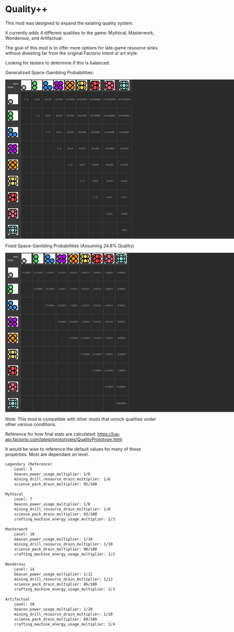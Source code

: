 # Quality++

This mod was designed to expand the existing quality system. 

It currently adds 4 different qualities to the game: Mythical, Masterwork, Wonderous, and Artifactual. 

The goal of this mod is to offer more options for late-game resource sinks without divesting far from the original Factorio intent or art style. 

Looking for testers to determine if this is balanced. 

Generalized Space-Gambling Probabilities:

<table class="wikitable" style="border-collapse:collapse;text-align:center;background-color:#2b2b2b;color:#c1c1c1;line-height:1.6;table-layout:fixed;width:1150px;max-width:1150px;align-items:center;justify-contents:center;white-space:nowrap;overflow:hidden;text-overflow:ellipsis;font-size:0.5em;">
  <thead>
    <tr>
      <th style="width:auto;background:linear-gradient(to top right,#3a3a3a 49%,#2b2b2b 50%,#3a3a3a 51%);border:1px solid #444444;vertical-align:middle;align-items:center;justify-contents:center;position:relative;">
        <div style="margin-right:0.25em;text-align:right;font-size:0.8em;padding:1px;">Input /</div>
        <div style="margin-left:0.25em;text-align:left;font-size:0.8em;padding:1px;">Output</div>
      </th>
      <th style="border:1px solid #444444;background-color:#3a3a3a;padding:1px;vertical-align:middle;text-align:center;"><img src="./graphics/std-qualities/normal.png" width="32" height="32" alt="Normal" /></th>
      <th style="border:1px solid #444444;background-color:#3a3a3a;padding:1px;vertical-align:middle;text-align:center;"><img src="./graphics/std-qualities/uncommon.png" width="32" height="32" alt="Uncommon" /></th>
      <th style="border:1px solid #444444;background-color:#3a3a3a;padding:1px;vertical-align:middle;text-align:center;"><img src="./graphics/std-qualities/rare.png" width="32" height="32" alt="Rare" /></th>
      <th style="border:1px solid #444444;background-color:#3a3a3a;padding:1px;vertical-align:middle;text-align:center;"><img src="./graphics/std-qualities/epic.png" width="32" height="32" alt="Epic" /></th>
      <th style="border:1px solid #444444;background-color:#3a3a3a;padding:1px;vertical-align:middle;text-align:center;"><img src="./graphics/std-qualities/legendary.png" width="32" height="32" alt="Legendary" /></th>
      <th style="border:1px solid #444444;background-color:#3a3a3a;padding:1px;vertical-align:middle;text-align:center;"><img src="./graphics/icons/quality-mythical.png" width="32" height="32" alt="Mythical" /></th>
      <th style="border:1px solid #444444;background-color:#3a3a3a;padding:1px;vertical-align:middle;text-align:center;"><img src="./graphics/icons/quality-masterwork.png" width="32" height="32" alt="Masterwork" /></th>
      <th style="border:1px solid #444444;background-color:#3a3a3a;padding:1px;vertical-align:middle;text-align:center;"><img src="./graphics/icons/quality-wonderous.png" width="32" height="32" alt="Wonderous" /></th>
      <th style="border:1px solid #444444;background-color:#3a3a3a;padding:1px;vertical-align:middle;text-align:center;"><img src="./graphics/icons/quality-artifactual.png" width="32" height="32" alt="Artifactual" /></th>
    </tr>
  </thead>
  <tbody>
    <tr>
      <th style="border:1px solid #444444;background-color:#3a3a3a;padding:8px;vertical-align:middle;text-align:center;"><img src="./graphics/std-qualities/normal.png" width="32" height="32" alt="Normal" /></th>
      <td style="border:1px solid #444444;padding:4px;font-size:0.8em;">1 – Q</td>
      <td style="border:1px solid #444444;padding:4px;font-size:0.8em;">Q×0.9</td>
      <td style="border:1px solid #444444;padding:4px;font-size:0.8em;">Q×0.09</td>
      <td style="border:1px solid #444444;padding:4px;font-size:0.8em;">Q×0.009</td>
      <td style="border:1px solid #444444;padding:4px;font-size:0.8em;">Q×0.0009</td>
      <td style="border:1px solid #444444;padding:4px;font-size:0.8em;">Q×0.00009</td>
      <td style="border:1px solid #444444;padding:4px;font-size:0.8em;">Q×0.000009</td>
      <td style="border:1px solid #444444;padding:4px;font-size:0.8em;">Q×0.0000009</td>
      <td style="border:1px solid #444444;padding:4px;font-size:0.8em;">Q×0.0000001</td>
    </tr>
    <tr>
      <th style="border:1px solid #444444;background-color:#3a3a3a;padding:8px;vertical-align:middle;text-align:center;"><img src="./graphics/std-qualities/uncommon.png" width="32" height="32" alt="Uncommon" /></th>
      <td style="border:1px solid #444444;padding:4px;font-size:0.8em;">–</td>
      <td style="border:1px solid #444444;padding:4px;font-size:0.8em;">1 – Q</td>
      <td style="border:1px solid #444444;padding:4px;font-size:0.8em;">Q×0.9</td>
      <td style="border:1px solid #444444;padding:4px;font-size:0.8em;">Q×0.09</td>
      <td style="border:1px solid #444444;padding:4px;font-size:0.8em;">Q×0.009</td>
      <td style="border:1px solid #444444;padding:4px;font-size:0.8em;">Q×0.0009</td>
      <td style="border:1px solid #444444;padding:4px;font-size:0.8em;">Q×0.00009</td>
      <td style="border:1px solid #444444;padding:4px;font-size:0.8em;">Q×0.000009</td>
      <td style="border:1px solid #444444;padding:4px;font-size:0.8em;">Q×0.000001</td>
    </tr>
    <tr>
      <th style="border:1px solid #444444;background-color:#3a3a3a;padding:8px;vertical-align:middle;text-align:center;"><img src="./graphics/std-qualities/rare.png" width="32" height="32" alt="Rare" /></th>
      <td style="border:1px solid #444444;padding:4px;font-size:0.8em;">–</td>
      <td style="border:1px solid #444444;padding:4px;font-size:0.8em;">–</td>
      <td style="border:1px solid #444444;padding:4px;font-size:0.8em;">1 – Q</td>
      <td style="border:1px solid #444444;padding:4px;font-size:0.8em;">Q×0.9</td>
      <td style="border:1px solid #444444;padding:4px;font-size:0.8em;">Q×0.09</td>
      <td style="border:1px solid #444444;padding:4px;font-size:0.8em;">Q×0.009</td>
      <td style="border:1px solid #444444;padding:4px;font-size:0.8em;">Q×0.0009</td>
      <td style="border:1px solid #444444;padding:4px;font-size:0.8em;">Q×0.00009</td>
      <td style="border:1px solid #444444;padding:4px;font-size:0.8em;">Q×0.00001</td>
    </tr>
    <tr>
      <th style="border:1px solid #444444;background-color:#3a3a3a;padding:8px;vertical-align:middle;text-align:center;"><img src="./graphics/std-qualities/epic.png" width="32" height="32" alt="Epic" /></th>
      <td style="border:1px solid #444444;padding:4px;font-size:0.8em;">–</td>
      <td style="border:1px solid #444444;padding:4px;font-size:0.8em;">–</td>
      <td style="border:1px solid #444444;padding:4px;font-size:0.8em;">–</td>
      <td style="border:1px solid #444444;padding:4px;font-size:0.8em;">1 – Q</td>
      <td style="border:1px solid #444444;padding:4px;font-size:0.8em;">Q×0.9</td>
      <td style="border:1px solid #444444;padding:4px;font-size:0.8em;">Q×0.09</td>
      <td style="border:1px solid #444444;padding:4px;font-size:0.8em;">Q×0.009</td>
      <td style="border:1px solid #444444;padding:4px;font-size:0.8em;">Q×0.0009</td>
      <td style="border:1px solid #444444;padding:4px;font-size:0.8em;">Q×0.0001</td>
    </tr>
    <tr>
      <th style="border:1px solid #444444;background-color:#3a3a3a;padding:8px;vertical-align:middle;text-align:center;"><img src="./graphics/std-qualities/legendary.png" width="32" height="32" alt="Legendary" /></th>
      <td style="border:1px solid #444444;padding:4px;font-size:0.8em;">–</td>
      <td style="border:1px solid #444444;padding:4px;font-size:0.8em;">–</td>
      <td style="border:1px solid #444444;padding:4px;font-size:0.8em;">–</td>
      <td style="border:1px solid #444444;padding:4px;font-size:0.8em;">–</td>
      <td style="border:1px solid #444444;padding:4px;font-size:0.8em;">1 – Q</td>
      <td style="border:1px solid #444444;padding:4px;font-size:0.8em;">Q×0.9</td>
      <td style="border:1px solid #444444;padding:4px;font-size:0.8em;">Q×0.09</td>
      <td style="border:1px solid #444444;padding:4px;font-size:0.8em;">Q×0.009</td>
      <td style="border:1px solid #444444;padding:4px;font-size:0.8em;">Q×0.001</td>
    </tr>
    <tr>
      <th style="border:1px solid #444444;background-color:#3a3a3a;padding:8px;vertical-align:middle;text-align:center;"><img src="./graphics/icons/quality-mythical.png" width="32" height="32" alt="Mythical" /></th>
      <td style="border:1px solid #444444;padding:4px;font-size:0.8em;">–</td>
      <td style="border:1px solid #444444;padding:4px;font-size:0.8em;">–</td>
      <td style="border:1px solid #444444;padding:4px;font-size:0.8em;">–</td>
      <td style="border:1px solid #444444;padding:4px;font-size:0.8em;">–</td>
      <td style="border:1px solid #444444;padding:4px;font-size:0.8em;">–</td>
      <td style="border:1px solid #444444;padding:4px;font-size:0.8em;">1 – Q</td>
      <td style="border:1px solid #444444;padding:4px;font-size:0.8em;">Q×0.9</td>
      <td style="border:1px solid #444444;padding:4px;font-size:0.8em;">Q×0.09</td>
      <td style="border:1px solid #444444;padding:4px;font-size:0.8em;">Q×0.01</td>
    </tr>
    <tr>
      <th style="border:1px solid #444444;background-color:#3a3a3a;padding:8px;vertical-align:middle;text-align:center;"><img src="./graphics/icons/quality-masterwork.png" width="32" height="32" alt="Masterwork" /></th>
      <td style="border:1px solid #444444;padding:4px;font-size:0.8em;">–</td>
      <td style="border:1px solid #444444;padding:4px;font-size:0.8em;">–</td>
      <td style="border:1px solid #444444;padding:4px;font-size:0.8em;">–</td>
      <td style="border:1px solid #444444;padding:4px;font-size:0.8em;">–</td>
      <td style="border:1px solid #444444;padding:4px;font-size:0.8em;">–</td>
      <td style="border:1px solid #444444;padding:4px;font-size:0.8em;">–</td>
      <td style="border:1px solid #444444;padding:4px;font-size:0.8em;">1 – Q</td>
      <td style="border:1px solid #444444;padding:4px;font-size:0.8em;">Q×0.9</td>
      <td style="border:1px solid #444444;padding:4px;font-size:0.8em;">Q×0.1</td>
    </tr>
    <tr>
      <th style="border:1px solid #444444;background-color:#3a3a3a;padding:8px;vertical-align:middle;text-align:center;"><img src="./graphics/icons/quality-wonderous.png" width="32" height="32" alt="Wonderous" /></th>
      <td style="border:1px solid #444444;padding:4px;font-size:0.8em;">–</td>
      <td style="border:1px solid #444444;padding:4px;font-size:0.8em;">–</td>
      <td style="border:1px solid #444444;padding:4px;font-size:0.8em;">–</td>
      <td style="border:1px solid #444444;padding:4px;font-size:0.8em;">–</td>
      <td style="border:1px solid #444444;padding:4px;font-size:0.8em;">–</td>
      <td style="border:1px solid #444444;padding:4px;font-size:0.8em;">–</td>
      <td style="border:1px solid #444444;padding:4px;font-size:0.8em;">–</td>
      <td style="border:1px solid #444444;padding:4px;font-size:0.8em;">75.20%</td>
      <td style="border:1px solid #444444;padding:4px;font-size:0.8em;">24.80%</td>
    </tr>
    <tr>
      <th style="border:1px solid #444444;background-color:#3a3a3a;padding:8px;vertical-align:middle;text-align:center;"><img src="./graphics/icons/quality-artifactual.png" width="32" height="32" alt="Artifactual" /></th>
      <td style="border:1px solid #444444;padding:4px;font-size:0.8em;">–</td>
      <td style="border:1px solid #444444;padding:4px;font-size:0.8em;">–</td>
      <td style="border:1px solid #444444;padding:4px;font-size:0.8em;">–</td>
      <td style="border:1px solid #444444;padding:4px;font-size:0.8em;">–</td>
      <td style="border:1px solid #444444;padding:4px;font-size:0.8em;">–</td>
      <td style="border:1px solid #444444;padding:4px;font-size:0.8em;">–</td>
      <td style="border:1px solid #444444;padding:4px;font-size:0.8em;">–</td>
      <td style="border:1px solid #444444;padding:4px;font-size:0.8em;">–</td>
      <td style="border:1px solid #444444;padding:4px;font-size:0.8em;">100%</td>
    </tr>
  </tbody>
</table>

Fixed Space-Gambling Probabilities (Assuming 24.8% Quality)

<table class="wikitable" style="
    border-collapse: collapse;
    text-align: center;
    background-color: #2b2b2b;
    color: #c1c1c1;
    line-height: 1.6;
    table-layout:fixed;
    width:1150px;
    max-width: 1150px;
    align-items: center;
    justify-contents: center;
    white-space: nowrap; 
    overflow: hidden; 
    text-overflow: ellipsis;
    font-size: 0.5em;
">
  <thead>
    <tr>
      <th style="
          width: auto;
          background: linear-gradient(
            to top right,
            #3a3a3a 49%,
            #2b2b2b 50%,
            #3a3a3a 51%
          );
          border: 1px solid #444444;
          vertical-align: middle;
          position: relative;
          align-items: center;
          justify-contents: center;
        ">
        <div style="margin-right:0.25em; text-align:right; font-size:0.8em; padding:1px;">Input /</div>
        <div style="margin-left:0.25em; text-align:left;  font-size:0.8em; padding:1px;">Output</div>
      </th>
      <th style="border:1px solid #444444; background-color:#3a3a3a; padding:1px; vertical-align: middle; text-align: center;">
        <img src="./graphics/std-qualities/normal.png" width="32" height="32" alt="Normal" />
      </th>
      <th style="border:1px solid #444444; background-color:#3a3a3a; padding:1px; vertical-align: middle; text-align: center;">
        <img src="./graphics/std-qualities/uncommon.png" width="32" height="32" alt="Uncommon" />
      </th>
      <th style="border:1px solid #444444; background-color:#3a3a3a; padding:1px; vertical-align: middle; text-align: center;">
        <img src="./graphics/std-qualities/rare.png" width="32" height="32" alt="Rare" />
      </th>
      <th style="border:1px solid #444444; background-color:#3a3a3a; padding:1px; vertical-align: middle; text-align: center;">
        <img src="./graphics/std-qualities/epic.png" width="32" height="32" alt="Epic" />
      </th>
      <th style="border:1px solid #444444; background-color:#3a3a3a; padding:1px; vertical-align: middle; text-align: center;">
        <img src="./graphics/std-qualities/legendary.png" width="32" height="32" alt="Legendary" />
      </th>
      <th style="border:1px solid #444444; background-color:#3a3a3a; padding:1px; vertical-align: middle; text-align: center;">
        <img src="./graphics/icons/quality-mythical.png" width="32" height="32" alt="Mythical" />
      </th>
      <th style="border:1px solid #444444; background-color:#3a3a3a; padding:1px; vertical-align: middle; text-align: center;">
        <img src="./graphics/icons/quality-masterwork.png" width="32" height="32" alt="Masterwork" />
      </th>
      <th style="border:1px solid #444444; background-color:#3a3a3a; padding:1px; vertical-align: middle; text-align: center;">
        <img src="./graphics/icons/quality-wonderous.png" width="32" height="32" alt="Wonderous" />
      </th>
      <th style="border:1px solid #444444; background-color:#3a3a3a; padding:1px; vertical-align: middle; text-align: center;">
        <img src="./graphics/icons/quality-artifactual.png" width="32" height="32" alt="Artifactual" />
      </th>
    </tr>
  </thead>
  <tbody>    <tr>
      <th style="border:1px solid #444444; background-color:#3a3a3a; padding:8px; vertical-align: middle; text-align: center;">
        <img src="./graphics/std-qualities/normal.png" width="32" height="32" alt="Normal" />
      </th>
      <td style="border:1px solid #444444; padding:4px; white-space: nowrap; overflow: hidden; text-overflow: ellipsis; font-size:0.8em;">75.2000%</td>
      <td style="border:1px solid #444444; padding:4px; white-space: nowrap; overflow: hidden; text-overflow: ellipsis; font-size:0.8em;">22.3200%</td>
      <td style="border:1px solid #444444; padding:4px; white-space: nowrap; overflow: hidden; text-overflow: ellipsis; font-size:0.8em;">2.2320%</td>
      <td style="border:1px solid #444444; padding:4px; white-space: nowrap; overflow: hidden; text-overflow: ellipsis; font-size:0.8em;">0.2232%</td>
      <td style="border:1px solid #444444; padding:4px; white-space: nowrap; overflow: hidden; text-overflow: ellipsis; font-size:0.8em;">0.0223%</td>
      <td style="border:1px solid #444444; padding:4px; white-space: nowrap; overflow: hidden; text-overflow: ellipsis; font-size:0.8em;">0.0022%</td>
      <td style="border:1px solid #444444; padding:4px; white-space: nowrap; overflow: hidden; text-overflow: ellipsis; font-size:0.8em;">0.0002%</td>
      <td style="border:1px solid #444444; padding:4px; white-space: nowrap; overflow: hidden; text-overflow: ellipsis; font-size:0.8em;">0.0000%</td>
      <td style="border:1px solid #444444; padding:4px; white-space: nowrap; overflow: hidden; text-overflow: ellipsis; font-size:0.8em;">0.0000%</td>    </tr>    <tr>
      <th style="border:1px solid #444444; background-color:#3a3a3a; padding:8px; vertical-align: middle; text-align: center;">
        <img src="./graphics/std-qualities/uncommon.png" width="32" height="32" alt="Uncommon" />
      </th>
      <td style="border:1px solid #444444; padding:4px; white-space: nowrap; overflow: hidden; text-overflow: ellipsis; font-size:0.8em;">–</td>
      <td style="border:1px solid #444444; padding:4px; white-space: nowrap; overflow: hidden; text-overflow: ellipsis; font-size:0.8em;">75.2000%</td>
      <td style="border:1px solid #444444; padding:4px; white-space: nowrap; overflow: hidden; text-overflow: ellipsis; font-size:0.8em;">22.3200%</td>
      <td style="border:1px solid #444444; padding:4px; white-space: nowrap; overflow: hidden; text-overflow: ellipsis; font-size:0.8em;">2.2320%</td>
      <td style="border:1px solid #444444; padding:4px; white-space: nowrap; overflow: hidden; text-overflow: ellipsis; font-size:0.8em;">0.2232%</td>
      <td style="border:1px solid #444444; padding:4px; white-space: nowrap; overflow: hidden; text-overflow: ellipsis; font-size:0.8em;">0.0223%</td>
      <td style="border:1px solid #444444; padding:4px; white-space: nowrap; overflow: hidden; text-overflow: ellipsis; font-size:0.8em;">0.0022%</td>
      <td style="border:1px solid #444444; padding:4px; white-space: nowrap; overflow: hidden; text-overflow: ellipsis; font-size:0.8em;">0.0002%</td>
      <td style="border:1px solid #444444; padding:4px; white-space: nowrap; overflow: hidden; text-overflow: ellipsis; font-size:0.8em;">0.0000%</td>    </tr>    <tr>
      <th style="border:1px solid #444444; background-color:#3a3a3a; padding:8px; vertical-align: middle; text-align: center;">
        <img src="./graphics/std-qualities/rare.png" width="32" height="32" alt="Rare" />
      </th>
      <td style="border:1px solid #444444; padding:4px; white-space: nowrap; overflow: hidden; text-overflow: ellipsis; font-size:0.8em;">–</td>
      <td style="border:1px solid #444444; padding:4px; white-space: nowrap; overflow: hidden; text-overflow: ellipsis; font-size:0.8em;">–</td>
      <td style="border:1px solid #444444; padding:4px; white-space: nowrap; overflow: hidden; text-overflow: ellipsis; font-size:0.8em;">75.2000%</td>
      <td style="border:1px solid #444444; padding:4px; white-space: nowrap; overflow: hidden; text-overflow: ellipsis; font-size:0.8em;">22.3200%</td>
      <td style="border:1px solid #444444; padding:4px; white-space: nowrap; overflow: hidden; text-overflow: ellipsis; font-size:0.8em;">2.2320%</td>
      <td style="border:1px solid #444444; padding:4px; white-space: nowrap; overflow: hidden; text-overflow: ellipsis; font-size:0.8em;">0.2232%</td>
      <td style="border:1px solid #444444; padding:4px; white-space: nowrap; overflow: hidden; text-overflow: ellipsis; font-size:0.8em;">0.0223%</td>
      <td style="border:1px solid #444444; padding:4px; white-space: nowrap; overflow: hidden; text-overflow: ellipsis; font-size:0.8em;">0.0022%</td>
      <td style="border:1px solid #444444; padding:4px; white-space: nowrap; overflow: hidden; text-overflow: ellipsis; font-size:0.8em;">0.0002%</td>    </tr>    <tr>
      <th style="border:1px solid #444444; background-color:#3a3a3a; padding:8px; vertical-align: middle; text-align: center;">
        <img src="./graphics/std-qualities/epic.png" width="32" height="32" alt="Epic" />
      </th>
      <td style="border:1px solid #444444; padding:4px; white-space: nowrap; overflow: hidden; text-overflow: ellipsis; font-size:0.8em;">–</td>
      <td style="border:1px solid #444444; padding:4px; white-space: nowrap; overflow: hidden; text-overflow: ellipsis; font-size:0.8em;">–</td>
      <td style="border:1px solid #444444; padding:4px; white-space: nowrap; overflow: hidden; text-overflow: ellipsis; font-size:0.8em;">–</td>
      <td style="border:1px solid #444444; padding:4px; white-space: nowrap; overflow: hidden; text-overflow: ellipsis; font-size:0.8em;">75.2000%</td>
      <td style="border:1px solid #444444; padding:4px; white-space: nowrap; overflow: hidden; text-overflow: ellipsis; font-size:0.8em;">22.3200%</td>
      <td style="border:1px solid #444444; padding:4px; white-space: nowrap; overflow: hidden; text-overflow: ellipsis; font-size:0.8em;">2.2320%</td>
      <td style="border:1px solid #444444; padding:4px; white-space: nowrap; overflow: hidden; text-overflow: ellipsis; font-size:0.8em;">0.2232%</td>
      <td style="border:1px solid #444444; padding:4px; white-space: nowrap; overflow: hidden; text-overflow: ellipsis; font-size:0.8em;">0.0223%</td>
      <td style="border:1px solid #444444; padding:4px; white-space: nowrap; overflow: hidden; text-overflow: ellipsis; font-size:0.8em;">0.0025%</td>    </tr>    <tr>
      <th style="border:1px solid #444444; background-color:#3a3a3a; padding:8px; vertical-align: middle; text-align: center;">
        <img src="./graphics/std-qualities/legendary.png" width="32" height="32" alt="Legendary" />
      </th>
      <td style="border:1px solid #444444; padding:4px; white-space: nowrap; overflow: hidden; text-overflow: ellipsis; font-size:0.8em;">–</td>
      <td style="border:1px solid #444444; padding:4px; white-space: nowrap; overflow: hidden; text-overflow: ellipsis; font-size:0.8em;">–</td>
      <td style="border:1px solid #444444; padding:4px; white-space: nowrap; overflow: hidden; text-overflow: ellipsis; font-size:0.8em;">–</td>
      <td style="border:1px solid #444444; padding:4px; white-space: nowrap; overflow: hidden; text-overflow: ellipsis; font-size:0.8em;">–</td>
      <td style="border:1px solid #444444; padding:4px; white-space: nowrap; overflow: hidden; text-overflow: ellipsis; font-size:0.8em;">75.2000%</td>
      <td style="border:1px solid #444444; padding:4px; white-space: nowrap; overflow: hidden; text-overflow: ellipsis; font-size:0.8em;">22.3200%</td>
      <td style="border:1px solid #444444; padding:4px; white-space: nowrap; overflow: hidden; text-overflow: ellipsis; font-size:0.8em;">2.2320%</td>
      <td style="border:1px solid #444444; padding:4px; white-space: nowrap; overflow: hidden; text-overflow: ellipsis; font-size:0.8em;">0.2232%</td>
      <td style="border:1px solid #444444; padding:4px; white-space: nowrap; overflow: hidden; text-overflow: ellipsis; font-size:0.8em;">0.0248%</td>    </tr>    <tr>
      <th style="border:1px solid #444444; background-color:#3a3a3a; padding:8px; vertical-align: middle; text-align: center;">
        <img src="./graphics/icons/quality-mythical.png" width="32" height="32" alt="Mythical" />
      </th>
      <td style="border:1px solid #444444; padding:4px; white-space: nowrap; overflow: hidden; text-overflow: ellipsis; font-size:0.8em;">–</td>
      <td style="border:1px solid #444444; padding:4px; white-space: nowrap; overflow: hidden; text-overflow: ellipsis; font-size:0.8em;">–</td>
      <td style="border:1px solid #444444; padding:4px; white-space: nowrap; overflow: hidden; text-overflow: ellipsis; font-size:0.8em;">–</td>
      <td style="border:1px solid #444444; padding:4px; white-space: nowrap; overflow: hidden; text-overflow: ellipsis; font-size:0.8em;">–</td>
      <td style="border:1px solid #444444; padding:4px; white-space: nowrap; overflow: hidden; text-overflow: ellipsis; font-size:0.8em;">–</td>
      <td style="border:1px solid #444444; padding:4px; white-space: nowrap; overflow: hidden; text-overflow: ellipsis; font-size:0.8em;">75.2000%</td>
      <td style="border:1px solid #444444; padding:4px; white-space: nowrap; overflow: hidden; text-overflow: ellipsis; font-size:0.8em;">22.3200%</td>
      <td style="border:1px solid #444444; padding:4px; white-space: nowrap; overflow: hidden; text-overflow: ellipsis; font-size:0.8em;">2.2320%</td>
      <td style="border:1px solid #444444; padding:4px; white-space: nowrap; overflow: hidden; text-overflow: ellipsis; font-size:0.8em;">0.2480%</td>    </tr>    <tr>
      <th style="border:1px solid #444444; background-color:#3a3a3a; padding:8px; vertical-align: middle; text-align: center;">
        <img src="./graphics/icons/quality-masterwork.png" width="32" height="32" alt="Masterwork" />
      </th>
      <td style="border:1px solid #444444; padding:4px; white-space: nowrap; overflow: hidden; text-overflow: ellipsis; font-size:0.8em;">–</td>
      <td style="border:1px solid #444444; padding:4px; white-space: nowrap; overflow: hidden; text-overflow: ellipsis; font-size:0.8em;">–</td>
      <td style="border:1px solid #444444; padding:4px; white-space: nowrap; overflow: hidden; text-overflow: ellipsis; font-size:0.8em;">–</td>
      <td style="border:1px solid #444444; padding:4px; white-space: nowrap; overflow: hidden; text-overflow: ellipsis; font-size:0.8em;">–</td>
      <td style="border:1px solid #444444; padding:4px; white-space: nowrap; overflow: hidden; text-overflow: ellipsis; font-size:0.8em;">–</td>
      <td style="border:1px solid #444444; padding:4px; white-space: nowrap; overflow: hidden; text-overflow: ellipsis; font-size:0.8em;">–</td>
      <td style="border:1px solid #444444; padding:4px; white-space: nowrap; overflow: hidden; text-overflow: ellipsis; font-size:0.8em;">75.2000%</td>
      <td style="border:1px solid #444444; padding:4px; white-space: nowrap; overflow: hidden; text-overflow: ellipsis; font-size:0.8em;">22.3200%</td>
      <td style="border:1px solid #444444; padding:4px; white-space: nowrap; overflow: hidden; text-overflow: ellipsis; font-size:0.8em;">2.4800%</td>    </tr>    <tr>
      <th style="border:1px solid #444444; background-color:#3a3a3a; padding:8px; vertical-align: middle; text-align: center;">
        <img src="./graphics/icons/quality-wonderous.png" width="32" height="32" alt="Wonderous" />
      </th>
      <td style="border:1px solid #444444; padding:4px; white-space: nowrap; overflow: hidden; text-overflow: ellipsis; font-size:0.8em;">–</td>
      <td style="border:1px solid #444444; padding:4px; white-space: nowrap; overflow: hidden; text-overflow: ellipsis; font-size:0.8em;">–</td>
      <td style="border:1px solid #444444; padding:4px; white-space: nowrap; overflow: hidden; text-overflow: ellipsis; font-size:0.8em;">–</td>
      <td style="border:1px solid #444444; padding:4px; white-space: nowrap; overflow: hidden; text-overflow: ellipsis; font-size:0.8em;">–</td>
      <td style="border:1px solid #444444; padding:4px; white-space: nowrap; overflow: hidden; text-overflow: ellipsis; font-size:0.8em;">–</td>
      <td style="border:1px solid #444444; padding:4px; white-space: nowrap; overflow: hidden; text-overflow: ellipsis; font-size:0.8em;">–</td>
      <td style="border:1px solid #444444; padding:4px; white-space: nowrap; overflow: hidden; text-overflow: ellipsis; font-size:0.8em;">–</td>
      <td style="border:1px solid #444444; padding:4px; white-space: nowrap; overflow: hidden; text-overflow: ellipsis; font-size:0.8em;">75.2000%</td>
      <td style="border:1px solid #444444; padding:4px; white-space: nowrap; overflow: hidden; text-overflow: ellipsis; font-size:0.8em;">24.8000%</td>    </tr>    <tr>
      <th style="border:1px solid #444444; background-color:#3a3a3a; padding:8px; vertical-align: middle; text-align: center;">
        <img src="./graphics/icons/quality-artifactual.png" width="32" height="32" alt="Artifactual" />
      </th>
      <td style="border:1px solid #444444; padding:4px; white-space: nowrap; overflow: hidden; text-overflow: ellipsis; font-size:0.8em;">–</td>
      <td style="border:1px solid #444444; padding:4px; white-space: nowrap; overflow: hidden; text-overflow: ellipsis; font-size:0.8em;">–</td>
      <td style="border:1px solid #444444; padding:4px; white-space: nowrap; overflow: hidden; text-overflow: ellipsis; font-size:0.8em;">–</td>
      <td style="border:1px solid #444444; padding:4px; white-space: nowrap; overflow: hidden; text-overflow: ellipsis; font-size:0.8em;">–</td>
      <td style="border:1px solid #444444; padding:4px; white-space: nowrap; overflow: hidden; text-overflow: ellipsis; font-size:0.8em;">–</td>
      <td style="border:1px solid #444444; padding:4px; white-space: nowrap; overflow: hidden; text-overflow: ellipsis; font-size:0.8em;">–</td>
      <td style="border:1px solid #444444; padding:4px; white-space: nowrap; overflow: hidden; text-overflow: ellipsis; font-size:0.8em;">–</td>
      <td style="border:1px solid #444444; padding:4px; white-space: nowrap; overflow: hidden; text-overflow: ellipsis; font-size:0.8em;">–</td>
      <td style="border:1px solid #444444; padding:4px; white-space: nowrap; overflow: hidden; text-overflow: ellipsis; font-size:0.8em;">100.0000%</td>    </tr>    </tr>
  </tbody>
</table>

Note: This mod is compatible with other mods that unlock qualities under other various conditions.

Reference for how final stats are calculated: https://lua-api.factorio.com/latest/prototypes/QualityPrototype.html

It would be wise to reference the default values for many of these properties. Most are dependant on level.



    Legendary (Reference)
        Level: 5
        beacon_power_usage_multiplier: 1/6
        mining_drill_resource_drain_multiplier: 1/6
        science_pack_drain_multiplier: 95/100

    Mythical
        Level: 7
        beacon_power_usage_multiplier: 1/8
        mining_drill_resource_drain_multiplier: 1/8
        science_pack_drain_multiplier: 93/100
        crafting_machine_energy_usage_multiplier: 2/3

    Masterwork
        Level: 10
        beacon_power_usage_multiplier: 1/10
        mining_drill_resource_drain_multiplier: 1/10
        science_pack_drain_multiplier: 90/100
        crafting_machine_energy_usage_multiplier: 1/2

    Wonderous
        Level: 14
        beacon_power_usage_multiplier: 1/12
        mining_drill_resource_drain_multiplier: 1/12
        science_pack_drain_multiplier: 86/100
        crafting_machine_energy_usage_multiplier: 1/3

    Artifactual
        Level: 20
        beacon_power_usage_multiplier: 1/20
        mining_drill_resource_drain_multiplier: 1/20
        science_pack_drain_multiplier: 80/100
        crafting_machine_energy_usage_multiplier: 1/4



